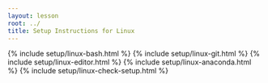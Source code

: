```yaml
---
layout: lesson
root: ../
title: Setup Instructions for Linux
---
```

{% include setup/linux-bash.html %}
{% include setup/linux-git.html %}
{% include setup/linux-editor.html %}
{% include setup/linux-anaconda.html %}
{% include setup/linux-check-setup.html %}
